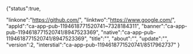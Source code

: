{"status":true,

"linkone":"https://github.com/",
"linktwo":"https://www.google.com/",
"appId":"ca-app-pub-1194618771520741~7328184311",
"banner":"ca-app-pub-1194618771520741/8947523369",
"native":"ca-app-pub-1194618771520741/8947523369",
"title":"",
"about":"",
"update":"",
"version":2,
"interstial":"ca-app-pub-1194618771520741/8517962737"
}
